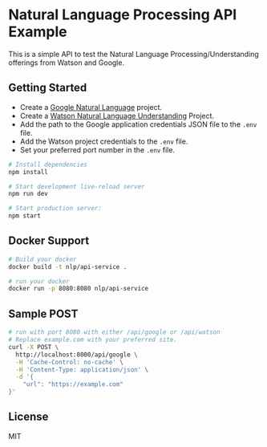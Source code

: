 Natural Language Processing API Example
=======================================

This is a simple API to test the Natural Language Processing/Understanding offerings from Watson and Google.


Getting Started
---------------
 - Create a [Google Natural Language](https://cloud.google.com/natural-language/docs/quickstart) project.
 - Create a [Watson Natural Language Understanding](https://www.ibm.com/watson/services/natural-language-understanding/) Project. 
 - Add the path to the Google application credentials JSON file to the `.env` file. 
 - Add the Watson project credentials to the `.env` file.
 - Set your preferred port number in the `.env` file.


```sh
# Install dependencies
npm install

# Start development live-reload server
npm run dev

# Start production server:
npm start
```
Docker Support
--------------
```sh
# Build your docker
docker build -t nlp/api-service .

# run your docker
docker run -p 8080:8080 nlp/api-service 

```
Sample POST
-----------
```sh
# run with port 8080 with either /api/google or /api/watson
# Replace example.com with your preferred site.
curl -X POST \
  http://localhost:8000/api/google \
  -H 'Cache-Control: no-cache' \
  -H 'Content-Type: application/json' \
  -d '{
	"url": "https://example.com"
}'
```

License
-------

MIT
